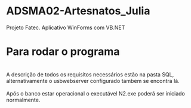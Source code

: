 # ADSMA02-Artesnatos_Julia
 Projeto Fatec. Aplicativo WinForms com VB.NET

<h1>Para rodar o programa</h1>
<br>
A descrição de todos os requisitos necessários estão na pasta SQL, alternativamente o usbwebserver configurado tambem se encontra lá.
<br><br>
Após o banco estar operacional o executável N2.exe poderá ser iniciado normalmente.